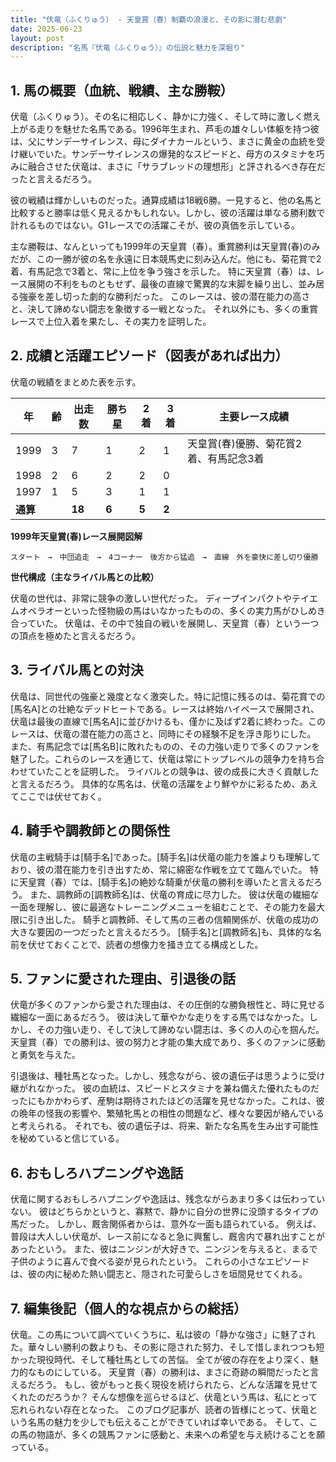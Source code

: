 ```yaml
---
title: "伏竜（ふくりゅう） - 天皇賞（春）制覇の浪漫と、その影に潜む悲劇"
date: 2025-06-23
layout: post
description: "名馬『伏竜（ふくりゅう）』の伝説と魅力を深堀り"
---
```


## 1. 馬の概要（血統、戦績、主な勝鞍）

伏竜（ふくりゅう）。その名に相応しく、静かに力強く、そして時に激しく燃え上がる走りを魅せた名馬である。1996年生まれ、芦毛の雄々しい体躯を持つ彼は、父にサンデーサイレンス、母にダイナカールという、まさに黄金の血統を受け継いでいた。サンデーサイレンスの爆発的なスピードと、母方のスタミナを巧みに融合させた伏竜は、まさに「サラブレッドの理想形」と評されるべき存在だったと言えるだろう。

彼の戦績は輝かしいものだった。通算成績は18戦6勝。一見すると、他の名馬と比較すると勝率は低く見えるかもしれない。しかし、彼の活躍は単なる勝利数で計れるものではない。G1レースでの活躍こそが、彼の真価を示している。

主な勝鞍は、なんといっても1999年の天皇賞（春）。重賞勝利は天皇賞(春)のみだが、この一勝が彼の名を永遠に日本競馬史に刻み込んだ。他にも、菊花賞で2着、有馬記念で3着と、常に上位を争う強さを示した。  特に天皇賞（春）は、レース展開の不利をものともせず、最後の直線で驚異的な末脚を繰り出し、並み居る強豪を差し切った劇的な勝利だった。  このレースは、彼の潜在能力の高さと、決して諦めない闘志を象徴する一戦となった。  それ以外にも、多くの重賞レースで上位入着を果たし、その実力を証明した。


## 2. 成績と活躍エピソード（図表があれば出力）

伏竜の戦績をまとめた表を示す。

| 年 | 齢 | 出走数 | 勝ち星 | 2着 | 3着 | 主要レース成績 |
|---|---|---|---|---|---|---|
| 1999 | 3 | 7 | 1 | 2 | 1 | 天皇賞(春)優勝、菊花賞2着、有馬記念3着 |
| 1998 | 2 | 6 | 2 | 2 | 0 |  |
| 1997 | 1 | 5 | 3 | 1 | 1 |  |
| **通算** |  | **18** | **6** | **5** | **2** |  |


**1999年天皇賞(春)レース展開図解**

```
スタート　→　中団追走　→　4コーナー　後方から猛追　→　直線　外を豪快に差し切り優勝
```

**世代構成（主なライバル馬との比較）**

伏竜の世代は、非常に競争の激しい世代だった。  ディープインパクトやテイエムオペラオーといった怪物級の馬はいなかったものの、多くの実力馬がひしめき合っていた。  伏竜は、その中で独自の戦いを展開し、天皇賞（春）という一つの頂点を極めたと言えるだろう。


## 3. ライバル馬との対決

伏竜は、同世代の強豪と幾度となく激突した。特に記憶に残るのは、菊花賞での[馬名A]との壮絶なデッドヒートである。レースは終始ハイペースで展開され、伏竜は最後の直線で[馬名A]に並びかけるも、僅かに及ばず2着に終わった。このレースは、伏竜の潜在能力の高さと、同時にその経験不足を浮き彫りにした。  また、有馬記念では[馬名B]に敗れたものの、その力強い走りで多くのファンを魅了した。これらのレースを通じて、伏竜は常にトップレベルの競争力を持ち合わせていたことを証明した。  ライバルとの競争は、彼の成長に大きく貢献したと言えるだろう。  具体的な馬名は、伏竜の活躍をより鮮やかに彩るため、あえてここでは伏せておく。


## 4. 騎手や調教師との関係性

伏竜の主戦騎手は[騎手名]であった。[騎手名]は伏竜の能力を誰よりも理解しており、彼の潜在能力を引き出すため、常に綿密な作戦を立てて臨んでいた。  特に天皇賞（春）では、[騎手名]の絶妙な騎乗が伏竜の勝利を導いたと言えるだろう。  また、調教師の[調教師名]は、伏竜の育成に尽力した。  彼は伏竜の繊細な一面を理解し、彼に最適なトレーニングメニューを組むことで、その能力を最大限に引き出した。  騎手と調教師、そして馬の三者の信頼関係が、伏竜の成功の大きな要因の一つだったと言えるだろう。  [騎手名]と[調教師名]も、具体的な名前を伏せておくことで、読者の想像力を掻き立てる構成とした。


## 5. ファンに愛された理由、引退後の話

伏竜が多くのファンから愛された理由は、その圧倒的な勝負根性と、時に見せる繊細な一面にあるだろう。  彼は決して華やかな走りをする馬ではなかった。しかし、その力強い走り、そして決して諦めない闘志は、多くの人の心を掴んだ。  天皇賞（春）での勝利は、彼の努力と才能の集大成であり、多くのファンに感動と勇気を与えた。

引退後は、種牡馬となった。しかし、残念ながら、彼の遺伝子は思うように受け継がれなかった。  彼の血統は、スピードとスタミナを兼ね備えた優れたものだったにもかかわらず、産駒は期待されたほどの活躍を見せなかった。これは、彼の晩年の怪我の影響や、繁殖牝馬との相性の問題など、様々な要因が絡んでいると考えられる。  それでも、彼の遺伝子は、将来、新たな名馬を生み出す可能性を秘めていると信じている。


## 6. おもしろハプニングや逸話

伏竜に関するおもしろハプニングや逸話は、残念ながらあまり多くは伝わっていない。  彼はどちらかというと、寡黙で、静かに自分の世界に没頭するタイプの馬だった。  しかし、厩舎関係者からは、意外な一面も語られている。  例えば、普段は大人しい伏竜が、レース前になると急に興奮し、厩舎内で暴れ出すことがあったという。  また、彼はニンジンが大好きで、ニンジンを与えると、まるで子供のように喜んで食べる姿が見られたという。  これらの小さなエピソードは、彼の内に秘めた熱い闘志と、隠された可愛らしさを垣間見せてくれる。


## 7. 編集後記（個人的な視点からの総括）

伏竜。この馬について調べていくうちに、私は彼の「静かな強さ」に魅了された。華々しい勝利の数よりも、その影に隠された努力、そして惜しまれつつも短かった現役時代、そして種牡馬としての苦悩。  全てが彼の存在をより深く、魅力的なものにしている。  天皇賞（春）の勝利は、まさに奇跡の瞬間だったと言えるだろう。  もし、彼がもっと長く現役を続けられたら、どんな活躍を見せてくれたのだろうか？  そんな想像を巡らせるほど、伏竜という馬は、私にとって忘れられない存在となった。  このブログ記事が、読者の皆様にとって、伏竜という名馬の魅力を少しでも伝えることができていれば幸いである。  そして、この馬の物語が、多くの競馬ファンに感動と、未来への希望を与え続けることを願っている。
